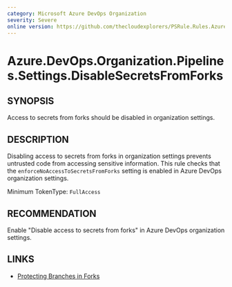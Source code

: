 ```yaml
---
category: Microsoft Azure DevOps Organization  
severity: Severe  
online version: https://github.com/thecloudexplorers/PSRule.Rules.AzureDevOps/tree/main/src/PSRule.Rules.AzureDevOps/en/Azure.DevOps.Organization.Pipelines.Settings.DisableSecretsFromForks.md  
---
```


# Azure.DevOps.Organization.Pipelines.Settings.DisableSecretsFromForks

## SYNOPSIS

Access to secrets from forks should be disabled in organization settings.

## DESCRIPTION

Disabling access to secrets from forks in organization settings prevents untrusted code from accessing sensitive information. This rule checks that the `enforceNoAccessToSecretsFromForks` setting is enabled in Azure DevOps organization settings.

Minimum TokenType: `FullAccess`

## RECOMMENDATION

Enable "Disable access to secrets from forks" in Azure DevOps organization settings.

## LINKS

- [Protecting Branches in Forks](https://learn.microsoft.com/en-us/azure/devops/pipelines/repos/branches/fork-protection)
